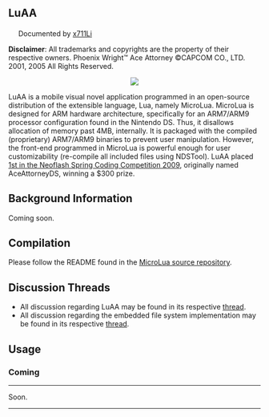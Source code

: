 LuAA
---------------------------------------------------------------------------------------------------------
<img src="https://secure.gravatar.com/avatar/d50f7f4c12a5a38821789463691b1911?s=140&d=https://a248.e.akamai.net/assets.github.com%2Fimages%2Fgravatars%2Fgravatar-user-420.png" height="16px"> Documented by <a href="http://github.com/x711Li">x711Li</a>

**Disclaimer**: All trademarks and copyrights are the property of their respective owners. Phoenix Wright™ Ace Attorney ©CAPCOM CO., LTD. 2001, 2005 All Rights Reserved.

<p align="center">
    <img src="http://i51.tinypic.com/169g9af.png">
</p>

LuAA is a mobile visual novel application programmed in an open-source distribution of the extensible language, Lua, namely MicroLua. MicroLua is designed for ARM hardware architecture, specifically for an ARM7/ARM9 processor configuration found in the Nintendo DS. Thus, it disallows allocation of memory past 4MB, internally. It is packaged with the compiled (proprietary) ARM7/ARM9 binaries to prevent user manipulation. However, the front-end programmed in MicroLua is powerful enough for user customizability (re-compile all included files using NDSTool). LuAA placed <a href="http://www.neoflash.com/forum/index.php/topic,5608.0.html">1st in the Neoflash Spring Coding Competition 2009</a>, originally named AceAttorneyDS, winning a $300 prize.

Background Information
---------------------------------------------------------------------------------------------------------

Coming soon.

Compilation
---------------------------------------------------------------------------------------------------------

Please follow the README found in the <a href="https://github.com/microlua/source">MicroLua source repository</a>.

Discussion Threads
---------------------------------------------------------------------------------------------------------

- All discussion regarding LuAA may be found in its respective <a href="http://microlua.xooit.fr/t837-LuAA-Ace-Attorney-Casemaker.htm">thread</a>.
- All discussion regarding the embedded file system implementation may be found in its respective <a href="http://microlua.xooit.fr/t1046-EFSLib-with-MicroLua-4-6-1.htm">thread</a>.

Usage
---------------------------------------------------------------------------------------------------------

### Coming
-----

Soon.

-----
